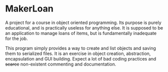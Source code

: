 # MakerLoan
 
 A project for a course in object oriented programming. Its purpose is purely educational, and is practically useless for anything else. It is supposed to be an application to manage loans of items, but is fundamentally inadequate for the job. 
 
 This program simply provides a way to create and list objects and saving them to serialized files. It is an exercise in object creation, abstraction, encapsulation and GUI building. Expect a lot of bad coding practices and ~~scarce~~ non-existent commenting and documentation.
